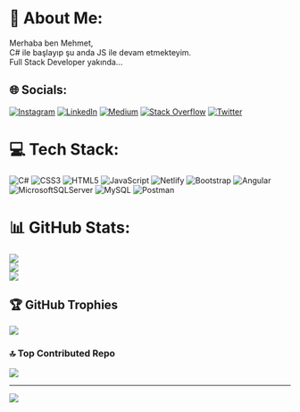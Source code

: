 # 💫 About Me:
Merhaba ben Mehmet,<br>C# ile başlayıp şu anda JS ile devam etmekteyim.<br>Full Stack Developer yakında...


## 🌐 Socials:
[![Instagram](https://img.shields.io/badge/Instagram-%23E4405F.svg?logo=Instagram&logoColor=white)](https://instagram.com/mcctnn) [![LinkedIn](https://img.shields.io/badge/LinkedIn-%230077B5.svg?logo=linkedin&logoColor=white)](https://linkedin.com/in/mehmet-can-çetin-524a83266) [![Medium](https://img.shields.io/badge/Medium-12100E?logo=medium&logoColor=white)](https://medium.com/@cetinmehmetcan548) [![Stack Overflow](https://img.shields.io/badge/-Stackoverflow-FE7A16?logo=stack-overflow&logoColor=white)](https://stackoverflow.com/users/22190295) [![Twitter](https://img.shields.io/badge/Twitter-%231DA1F2.svg?logo=Twitter&logoColor=white)](https://twitter.com/cancetinn20) 

# 💻 Tech Stack:
![C#](https://img.shields.io/badge/c%23-%23239120.svg?style=for-the-badge&logo=c-sharp&logoColor=white) ![CSS3](https://img.shields.io/badge/css3-%231572B6.svg?style=for-the-badge&logo=css3&logoColor=white) ![HTML5](https://img.shields.io/badge/html5-%23E34F26.svg?style=for-the-badge&logo=html5&logoColor=white) ![JavaScript](https://img.shields.io/badge/javascript-%23323330.svg?style=for-the-badge&logo=javascript&logoColor=%23F7DF1E) ![Netlify](https://img.shields.io/badge/netlify-%23000000.svg?style=for-the-badge&logo=netlify&logoColor=#00C7B7) ![Bootstrap](https://img.shields.io/badge/bootstrap-%23563D7C.svg?style=for-the-badge&logo=bootstrap&logoColor=white) ![Angular](https://img.shields.io/badge/angular-%23DD0031.svg?style=for-the-badge&logo=angular&logoColor=white) ![MicrosoftSQLServer](https://img.shields.io/badge/Microsoft%20SQL%20Sever-CC2927?style=for-the-badge&logo=microsoft%20sql%20server&logoColor=white) ![MySQL](https://img.shields.io/badge/mysql-%2300f.svg?style=for-the-badge&logo=mysql&logoColor=white) ![Postman](https://img.shields.io/badge/Postman-FF6C37?style=for-the-badge&logo=postman&logoColor=white)
# 📊 GitHub Stats:
![](https://github-readme-stats.vercel.app/api?username=mcctnn&theme=gruvbox&hide_border=false&include_all_commits=false&count_private=false)<br/>
![](https://github-readme-streak-stats.herokuapp.com/?user=mcctnn&theme=gruvbox&hide_border=false)<br/>
![](https://github-readme-stats.vercel.app/api/top-langs/?username=mcctnn&theme=gruvbox&hide_border=false&include_all_commits=false&count_private=false&layout=compact)

## 🏆 GitHub Trophies
![](https://github-profile-trophy.vercel.app/?username=mcctnn&theme=radical&no-frame=false&no-bg=true&margin-w=4)

### 🔝 Top Contributed Repo
![](https://github-contributor-stats.vercel.app/api?username=mcctnn&limit=5&theme=dark&combine_all_yearly_contributions=true)

---
[![](https://visitcount.itsvg.in/api?id=mcctnn&icon=6&color=1)](https://visitcount.itsvg.in)

<!-- Proudly created with GPRM ( https://gprm.itsvg.in ) -->
